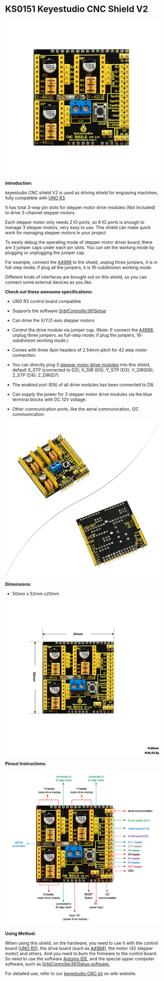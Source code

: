 #  **KS0151 Keyestudio CNC Shield V2**

![](KS0151\media/4c5bb8f684215879858dd166a6252aa9.jpeg)

**Introduction:**

keyestudio CNC shield V2 is used as driving shield for engraving machines, fully
compatible with [UNO
R3](http://wiki.keyestudio.com/index.php/Ks0001_keyestudio_UNO_R3_BOARD).

It has total 3-way pin slots for stepper motor drive modules (Not Included) to
drive 3-channel stepper motors.

Each stepper motor only needs 2 IO ports, so 6 IO ports is enough to manage 3
stepper motors, very easy to use. This shield can make quick work for managing
stepper motors in your project.

To easily debug the operating mode of stepper motor driver board, there are 3
jumper caps under each pin slots. You can set the working mode by plugging or
unplugging the jumper cap.

For example, connect the
[A4988](http://www.keyestudio.com/keyestudio-reprap-stepper-motor-driver.html)
to the shield, unplug three jumpers, it is in full-step mode; if plug all the
jumpers, it is 16-subdivision working mode.

Different kinds of interfaces are brought out on this shield, so you can connect
some external devices as you like.

**Check out these awesome specifications:**

-   UNO R3 control board compatible

-   Supports the software
    [*GrblController361Setup*](https://drive.google.com/open?id=1JSCtHr7FLF7UMxXeVGpwMbWn3BVZo7jh)

-   Can drive the X/Y/Z-axis stepper motors

-   Control the drive module via jumper cap. (Note: If connect the
    [A4988](http://www.keyestudio.com/keyestudio-reprap-stepper-motor-driver.html),
    unplug three jumpers, as full-step mode; if plug the jumpers, 16-subdivision
    working mode.)

-   Comes with three 4pin headers of 2.54mm pitch for 42 step motor connection.

-   You can directly plug 3 [stepper motor drive
    modules](http://www.keyestudio.com/keyestudio-drv8825-stepper-motor-driver-for-3d-printer.html)
    into this shield, default X_STP (connected to D2); X_DIR (D5); Y_STP (D3);
    Y_DIR(D6); Z_STP (D4); Z_DIR(D7).

-   The enabled port (EN) of all drive modules has been connected to D8.

-   Can supply the power for 3 stepper motor drive modules via the blue terminal
    blocks with DC 12V voltage.

-   Other communication ports, like the serial communication, I2C communication.

![](KS0151\media/226f081861ea8d0ba4cd3ca81555b46c.jpeg)

**Dimensions:**

-   50mm x 52mm x20mm

**![](KS0151\media/8b019e10a3af0dba8e74dac19494c2dc.jpeg)**

**Pinout Instructions:**

**![](KS0151\media/ed574ead3560e0d04d0d93cb1659320e.jpeg)**

**Using Method:**

When using this shield, on the hardware, you need to use it with the control
board ([UNO
R3](http://wiki.keyestudio.com/index.php/Ks0001_keyestudio_UNO_R3_BOARD)), the
drive board (such as
[A4988](http://www.keyestudio.com/keyestudio-reprap-stepper-motor-driver.html)),
the motor (42 stepper motor) and others. And you need to burn the firmware to
the control board. So need to use the software [Arduino
IDE](http://wiki.keyestudio.com/index.php/How_to_Download_Arduino_IDE), and the
special upper computer software, such as [GrblController361Setup
software.](https://drive.google.com/open?id=1JSCtHr7FLF7UMxXeVGpwMbWn3BVZo7jh)

For detailed use, refer to our [keyestudio CNC
kit](http://wiki.keyestudio.com/index.php/Ks0094_Arduino_CNC_kit_/_CNC_Shield_V2.0_%2Bkeyestudio_Uno_R3%2B3pcs_A4988_Driver_/_GRBL_Compatible#Resources)
on wiki website.
